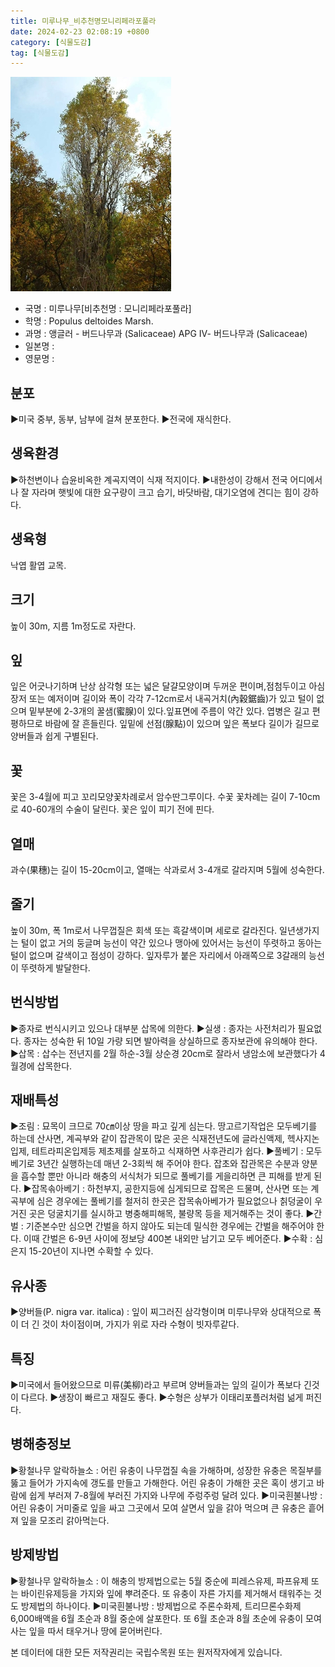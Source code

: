 ```yaml
---
title: 미루나무_비추천명모니리페라포풀라
date: 2024-02-23 02:08:19 +0800
category: [식물도감]
tag: [식물도감]
---
```




![미루나무[비추천명 : 모니리페라포풀라]](/assets/img/fileUpload/plants/basic/Salicaceae/Populus/19567/1_th2.JPG)
- 국명 : 미루나무[비추천명 : 모니리페라포풀라]
- 학명 : Populus deltoides Marsh.
- 과명 : 앵글러 - 버드나무과 (Salicaceae) APG Ⅳ- 버드나무과 (Salicaceae)
- 일본명 : 
- 영문명 : 


## 분포
▶미국 중부, 동부, 남부에 걸쳐 분포한다.
▶전국에 재식한다.
## 생육환경
▶하천변이나 습윤비옥한 계곡지역이 식재 적지이다.
▶내한성이 강해서 전국 어디에서나 잘 자라며 햇빛에 대한 요구량이 크고 습기, 바닷바람, 대기오염에 견디는 힘이 강하다.
## 생육형
낙엽 활엽 교목.
## 크기
높이 30m, 지름 1m정도로 자란다.
## 잎
잎은 어긋나기하며 난상 삼각형 또는 넓은 달걀모양이며 두꺼운 편이며,점첨두이고 아심장저 또는 예저이며 길이와 폭이 각각 7-12cm로서 내곡거치(內穀鋸齒)가 있고 털이 없으며 밑부분에 2-3개의 꿀샘(蜜腺)이 있다.잎표면에 주름이 약간 있다. 엽병은 길고 편평하므로 바람에 잘 흔들린다. 잎밑에 선점(腺點)이 있으며 잎은 폭보다 길이가 길므로 양버들과 쉽게 구별된다.
## 꽃
꽃은 3-4월에 피고 꼬리모양꽃차례로서 암수딴그루이다. 수꽃 꽃차례는 길이 7-10cm로 40-60개의 수술이 달린다. 꽃은 잎이 피기 전에 핀다.
## 열매
과수(果穗)는 길이 15-20cm이고, 열매는 삭과로서 3-4개로 갈라지며 5월에 성숙한다.
## 줄기
높이 30m, 폭 1m로서 나무껍질은 회색 또는 흑갈색이며 세로로 갈라진다. 일년생가지는 털이 없고 거의 둥글며 능선이 약간 있으나 맹아에 있어서는 능선이 뚜렷하고 동아는 털이 없으며 갈색이고 점성이 강하다. 잎자루가 붙은 자리에서 아래쪽으로 3갈래의 능선이 뚜렷하게 발달한다.
## 번식방법
▶종자로 번식시키고 있으나 대부분 삽목에 의한다.
▶실생 : 종자는 사전처리가 필요없다. 종자는 성숙한 뒤 10일 가량 되면 발아력을 상실하므로 종자보관에 유의해야 한다. 
▶삽목 : 삽수는 전년지를 2월 하순-3월 상순경 20cm로 잘라서 냉암소에 보관했다가 4월경에 삽목한다.
## 재배특성
▶조림 : 묘목이 크므로 70㎝이상 땅을 파고 깊게 심는다. 땅고르기작업은 모두베기를 하는데 산사면, 계곡부와 같이 잡관목이 많은 곳은 식재전년도에 글라신액제, 헥사지논입제, 테트라피온입제등 제초제를 살포하고 식재하면 사후관리가 쉽다.
▶풀베기 : 모두베기로 3년간 실행하는데 매년 2-3회씩 해 주어야 한다. 잡초와 잡관목은 수분과 양분을 흡수할 뿐만 아니라 해충의 서식처가 되므로 풀베기를 게을리하면 큰 피해를 받게 된다.
▶잡목솎아베기 : 하천부지, 공한지등에 심게되므로 잡목은 드물며, 산사면 또는 계곡부에 심은 경우에는 풀베기를 철저히 한곳은 잡목솎아베가가 필요없으나 칡덩굴이 우거진 곳은 덩굴치기를 실시하고 병충해피해목, 불량목 등을 제거해주는 것이 좋다.
▶간벌 : 기준본수만 심으면 간벌을 하지 않아도 되는데 밀식한 경우에는 간벌을 해주어야 한다. 이때 간벌은 6-9년 사이에 정보당 400본 내외만 남기고 모두 베어준다.
▶수확 : 심은지 15-20년이 지나면 수확할 수 있다.
## 유사종
▶양버들(P. nigra var. italica) : 잎이 찌그러진 삼각형이며 미루나무와 상대적으로 폭이 더 긴 것이 차이점이며, 가지가 위로 자라 수형이 빗자루같다.
## 특징
▶미국에서 들어왔으므로 미류(美柳)라고 부르며 양버들과는 잎의 길이가 폭보다 긴것이 다르다.
▶생장이 빠르고 재질도 좋다.
▶수형은 상부가 이태리포플러처럼 넒게 퍼진다.
## 병해충정보
▶황철나무 알락하늘소 : 어린 유충이 나무껍질 속을 가해하며, 성장한 유충은 목질부를 뚫고 들어가 가지속에 갱도를 만들고 가해한다. 어린 유충이 가해한 곳은 혹이 생기고 바람에 쉽게 부러져 7-8월에 부러진 가지와 나무에 주렁주렁 달려 있다. 
▶미국흰불나방 : 어린 유충이 거미줄로 잎을 싸고 그곳에서 모여 살면서 잎을 갉아 먹으며 큰 유충은 흩어져 잎을 모조리 갉아먹는다.
## 방제방법
▶황철나무 알락하늘소 : 이 해충의 방제법으로는 5월 중순에 피레스유제, 파프유제 또는 바이린유제등을 가지와 잎에 뿌려준다. 또 유충이 자른 가지를 제거해서 태워주는 것도 방제법의 하나이다. 
▶미국흰불나방 : 방제법으로 주론수화제, 트리므론수화제 6,000배액을 6월 초순과 8월 중순에 살포한다. 또 6월 초순과 8월 초순에 유충이 모여사는 잎을 따서 태우거나 땅에 묻어버린다.






본 데이터에 대한 모든 저작권리는 국립수목원 또는 원저작자에게 있습니다.
